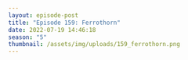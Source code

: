 ```yaml
---
layout: episode-post
title: "Episode 159: Ferrothorn"
date: 2022-07-19 14:46:18
season: "5"
thumbnail: /assets/img/uploads/159_ferrothorn.png
---
```

